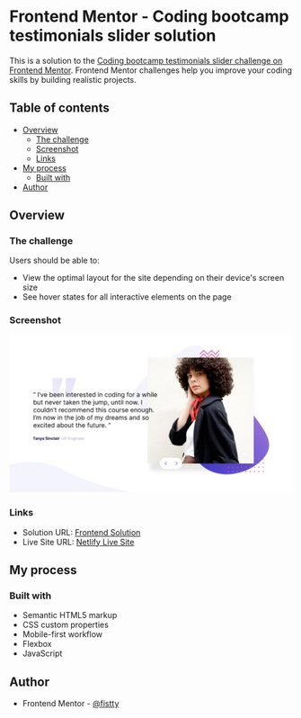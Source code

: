 # Frontend Mentor - Coding bootcamp testimonials slider solution

This is a solution to the [Coding bootcamp testimonials slider challenge on Frontend Mentor](https://www.frontendmentor.io/challenges/coding-bootcamp-testimonials-slider-4FNyLA8JL). Frontend Mentor challenges help you improve your coding skills by building realistic projects. 

## Table of contents

- [Overview](#overview)
  - [The challenge](#the-challenge)
  - [Screenshot](#screenshot)
  - [Links](#links)
- [My process](#my-process)
  - [Built with](#built-with)
- [Author](#author)

## Overview

### The challenge

Users should be able to:

- View the optimal layout for the site depending on their device's screen size
- See hover states for all interactive elements on the page

### Screenshot

![](./Screenshot.png)

### Links

- Solution URL: [Frontend Solution](https://www.frontendmentor.io/solutions/coding-bootcamp-testimonials-slider-uewoOa0rJs)
- Live Site URL: [Netlify Live Site](https://fistty-coding-bootcamp.netlify.app/)

## My process

### Built with

- Semantic HTML5 markup
- CSS custom properties
- Mobile-first workflow
- Flexbox
- JavaScript

## Author

- Frontend Mentor - [@fistty](https://www.frontendmentor.io/profile/fistty)
